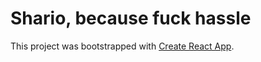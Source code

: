 # Shario, because fuck hassle

This project was bootstrapped with [Create React App](https://github.com/facebook/create-react-app).